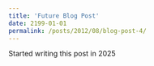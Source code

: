 ```yaml
---
title: 'Future Blog Post'
date: 2199-01-01
permalink: /posts/2012/08/blog-post-4/
---
```


Started writing this post in 2025
